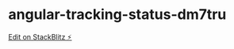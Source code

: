 # angular-tracking-status-dm7tru

[Edit on StackBlitz ⚡️](https://stackblitz.com/edit/angular-tracking-status-dm7tru)